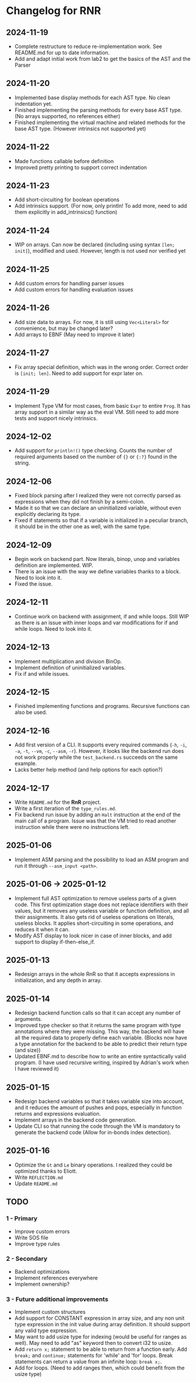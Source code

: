 # Changelog for RNR

## 2024-11-19

- Complete restructure to reduce re-implementation work. See README.md for up to date information.
- Add and adapt initial work from lab2 to get the basics of the AST and the Parser

## 2024-11-20

- Implemented base display methods for each AST type. No clean indentation yet.
- Finished implementing the parsing methods for every base AST type. (No arrays supported, no references either)
- Finished implementing the virtual machine and related methods for the base AST type. (However intrinsics not supported yet)

## 2024-11-22

- Made functions callable before definition
- Improved pretty printing to support correct indentation

## 2024-11-23

- Add short-circuiting for boolean operations
- Add intrinsics support. (For now, only println! To add more, need to add them explicitly in add_intrinsics() function)

## 2024-11-24

- WIP on arrays. Can now be declared (including using syntax `[len; init]`), modified and used. However, length is not used nor verified yet

## 2024-11-25

- Add custom errors for handling parser issues
- Add custom errors for handling evaluation issues
  
## 2024-11-26

- Add size data to arrays. For now, it is still using `Vec<Literal>` for convenience, but may be changed later?
- Add arrays to EBNF (May need to improve it later)

## 2024-11-27

- Fix array special definition, which was in the wrong order. Correct order is `[init; len]`. Need to add support for expr later on.

## 2024-11-29

- Implement Type VM for most cases, from basic `Expr` to entire `Prog`. It has array support in a similar way as the eval VM. Still need to add more tests and support nicely intrinsics.

## 2024-12-02

- Add support for `println!()` type checking. Counts the number of required arguments based on the number of `{}` or `{:?}` found in the string.

## 2024-12-06

- Fixed block parsing after I realized they were not correctly parsed as expressions when they did not finish by a semi-colon.
- Made it so that we can declare an uninitialized variable, without even explicitly declaring its type.
- Fixed if statements so that if a variable is initialized in a peculiar branch, it should be in the other one as well, with the same type.

## 2024-12-09

- Begin work on backend part. Now literals, binop, unop and variables definition are implemented. WIP.
- There is an issue with the way we define variables thanks to a block. Need to look into it.
- Fixed the issue.

## 2024-12-11

- Continue work on backend with assignment, if and while loops. Still WIP as there is an issue with inner loops and var modifications for if and while loops. Need to look into it.

## 2024-12-13

- Implement multiplication and division BinOp.
- Implement definition of uninitialized variables.
- Fix if and while issues.

## 2024-12-15

- Finished implementing functions and programs. Recursive functions can also be used.

## 2024-12-16

- Add first version of a CLI. It supports every required commands (`-h`, `-i`, `-a`, `-t`, `--vm`, `-c`, `--asm`, `-r`). However, it looks like the backend run does not work properly while the `test_backend.rs` succeeds on the same example.
- Lacks better help method (and help options for each option?)

## 2024-12-17

- Write `README.md` for the **RnR** project.
- Write a first iteration of the `type_rules.md`.
- Fix backend run issue by adding an `Halt` instruction at the end of the main call of a program. Issue was that the VM tried to read another instruction while there were no instructions left.

## 2025-01-06

- Implement ASM parsing and the possibility to load an ASM program and run it through `--asm_input <path>`.

## 2025-01-06 -> 2025-01-12

- Implement full AST optimization to remove useless parts of a given code. This first optimization stage does not replace identifiers with their values, but it removes any useless variable or function definition, and all their assignments. It also gets rid of useless operations on literals, useless blocks. It applies short-circuiting in some operations, and reduces it when it can.
- Modify AST display to look nicer in case of inner blocks, and add support to display if-then-else_if.

## 2025-01-13

- Redesign arrays in the whole RnR so that it accepts expressions in initialization, and any depth in array.

## 2025-01-14

- Redesign backend function calls so that it can accept any number of arguments.
- Improved type checker so that it returns the same program with type annotations where they were missing. This way, the backend will have all the required data to properly define each variable. (Blocks now have a type annotation for the backend to be able to predict their return type (and size))
- Updated EBNF.md to describe how to write an entire syntactically valid program. (I have used recursive writing, inspired by Adrian's work when I have reviewed it)

## 2025-01-15

- Redesign backend variables so that it takes variable size into account, and it reduces the amount of pushes and pops, especially in function returns and expressions evaluation.
- Implement arrays in the backend code generation.
- Update CLI so that running the code through the VM is mandatory to generate the backend code (Allow for in-bonds index detection).

## 2025-01-16

- Optimize the `Gt` and `Le` binary operations. I realized they could be optimized thanks to Eliott.
- Write `REFLECTION.md`
- Update `README.md`

## TODO

### 1 - Primary

- Improve custom errors
- Write SOS file
- Improve type rules

### 2 - Secondary

- Backend optimizations
- Implement references everywhere
- Implement ownership?

### 3 - Future additional improvements

- Implement custom structures
- Add support for CONSTANT expression in array size, and any non unit type expression in the init value during array definition. It should support any valid type expression.
- May want to add usize type for indexing (would be useful for ranges as well). May need to add "as" keyword then to convert i32 to usize.
- Add `return x;` statement to be able to return from a function early. Add `break;` and `continue;` statements for 'while' and 'for' loops. Break statements can return a value from an infinite loop: `break x;`.
- Add for loops. (Need to add ranges then, which could benefit from the usize type)
